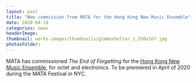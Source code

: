 ```yaml
---
layout: post
title: "New commission from MATA for the Hong Kong New Music Ensemble"
date: 2020-04-19
categories: news
headerImage:
thumbnail: works-images/thumbnails/gimmeshelter_1_250x167.jpg
photosFolder:
---
```

MATA has commissioned *The End of Forgetting* for the <a href="https://www.hongkongnewmusic.org/" target="blank">Hong Kong New Music Ensemble</a>, for octet and electronics. To be premiered in April of 2020 during the MATA Festival in NYC.
